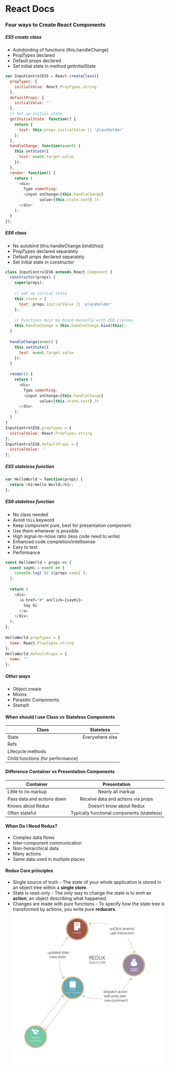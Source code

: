 # React Docs
### Four ways to Create React Components
##### ES5 create class
* Autobinding of functions (this.handleChange)
* PropTypes declared
* Default props declared
* Set initial state in method getInitialState

```javascript
var InputControlES5 = React.createClass({
  propTypes: {
    initialValue: React.PropTypes.string
  },
  defaultProps: {
    initialValue: ''
  },
  // Set up initial state
  getInitialState: function() {
    return {
      text: this.props.initialValue || 'placeholder'
    };
  },
  handleChange: function(event) {
    this.setState({
      text: event.target.value
    });
  },
  render: function() {
    return (
      <div>
        Type something:
        <input onChange={this.handleChange}
               value={this.state.text} />
      </div>
    );
  }
});
```
##### ES6 class
* No autobind (this.handleChange.bind(this))
* PropTypes declared separately
* Default props declared separately
* Set initial state in constructor

```javascript
class InputControlES6 extends React.Component {
  constructor(props) {
    super(props);

    // Set up initial state
    this.state = {
      text: props.initialValue || 'placeholder'
    };

    // Functions must be bound manually with ES6 classes
    this.handleChange = this.handleChange.bind(this);
  }
  
  handleChange(event) {
    this.setState({
      text: event.target.value
    });
  }
  
  render() {
    return (
      <div>
        Type something:
        <input onChange={this.handleChange}
               value={this.state.text} />
      </div>
    );
  }
}
InputControlES6.propTypes = {
  initialValue: React.PropTypes.string
};
InputControlES6.defaultProps = {
  initialValue: ''
};
```
##### ES5 stateless function
```javascript
var HelloWorld = function(props) {
  return <h1>Hello World</h1>;
};
```
##### ES6 stateless function
* No class needed
* Avoid `this` keyword
* Keep component pure, best for presentation component
* Use them whenever is possible 
* High signal-to-noise ratio (less code need to write)
* Enhanced code completion/intellisense
* Easy to test
* Performance

```javascript
const HelloWorld = props => {
  const sayHi = event => {
    console.log(`Hi ${props.name}`);
  };

  return (
    <div>
      <a href="#" onClick={sayHi}>
        Say hi
      </a>
    </div>
  );
};

HelloWorld.propTypes = {
  name: React.PropTypes.string
};
HelloWorld.defaultProps = {
  name: ""
};

```
##### Other ways
* Object.create
* Mixins
* Parasitic Components
* StampIt

#### When should I use  Class vs Stateless Components
| Class | Stateless  |        
| ------------- |:-------------:| 
| State      | Everywhere else | 
| Refs      |       |  
| Lifecycle methods |      | 
| Child functions (for performance) |       | 


#### Difference Container vs Presentation Components
| Container | Presentation  |        
| ------------- |:-------------:| 
| Little to no markup      | Nearly all markup | 
| Pass data and actions down | Receive data and actions via props  |  
| Knows about Redux | Doesn't know about Redux  | 
| Often stateful |  Typically functional components (stateless)   | 

####  When Do I Need Redux?
* Complex data flows
* Inter-component communication
* Non-heirarchical data
* Many actions
* Same data used in multiple places

#### Redux Core principles
* Single source of truth - The state of your whole application is stored in an object tree within a **single store**.
* State is read-only - The only way to change the state is to emit an **action**, an object describing what happened.
* Changes are made with pure functions - To specify how the state tree is transformed by actions, you write pure **reducers**.
![](https://github.com/khdevnet/react-docs/blob/master/docs/redux-data-flow.png)
